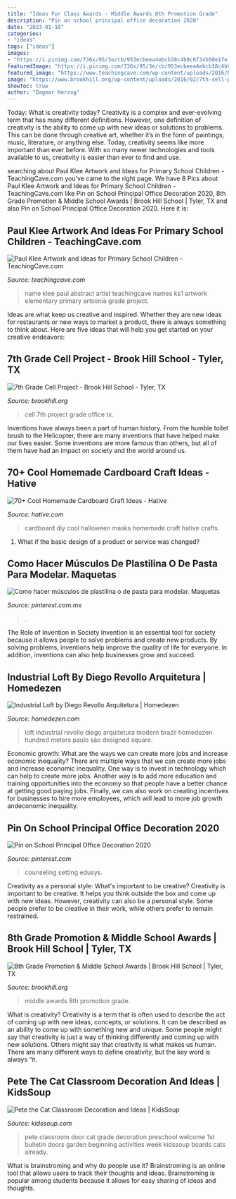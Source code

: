```yaml
---
title: "Ideas For Class Awards - Middle Awards 8th Promotion Grade"
description: "Pin on school principal office decoration 2020"
date: "2023-01-10"
categories:
- "ideas"
tags: ["ideas"]
images:
- "https://i.pinimg.com/736x/95/3e/cb/953ecbeea4ebcb38c4b9c6f34b50e1fe.jpg"
featuredImage: "https://i.pinimg.com/736x/95/3e/cb/953ecbeea4ebcb38c4b9c6f34b50e1fe.jpg"
featured_image: "https://www.teachingcave.com/wp-content/uploads/2016/06/Name-Art.jpg"
image: "https://www.brookhill.org/wp-content/uploads/2016/02/7th-cell-projectta-9.jpg?w=683"
ShowToc: true
author: "Dagmar Herzog"
---
```



Today: What is creativity today?
Creativity is a complex and ever-evolving term that has many different definitions. However, one definition of creativity is the ability to come up with new ideas or solutions to problems. This can be done through creative art, whether it’s in the form of paintings, music, literature, or anything else. Today, creativity seems like more important than ever before. With so many newer technologies and tools available to us, creativity is easier than ever to find and use.

	

		
searching about Paul Klee Artwork and Ideas for Primary School Children - TeachingCave.com you've came to the right page. We have 8 Pics about Paul Klee Artwork and Ideas for Primary School Children - TeachingCave.com like Pin on School Principal Office Decoration 2020, 8th Grade Promotion &amp; Middle School Awards | Brook Hill School | Tyler, TX and also Pin on School Principal Office Decoration 2020. Here it is:
		
    
## Paul Klee Artwork And Ideas For Primary School Children - TeachingCave.com

<img loading=lazy src="https://www.teachingcave.com/wp-content/uploads/2016/06/Name-Art.jpg" onerror="this.onerror=null;this.src='https://tse1.mm.bing.net/th?id=OIP.ezUWlWL4tT2qOwHARx6QUwHaE9&amp;pid=15.1';" alt="Paul Klee Artwork and Ideas for Primary School Children - TeachingCave.com">

_Source: teachingcave.com_

>name klee paul abstract artist teachingcave names ks1 artwork elementary primary artsonia grade project. 

	

Ideas are what keep us creative and inspired. Whether they are new ideas for restaurants or new ways to market a product, there is always something to think about. Here are five ideas that will help you get started on your creative endeavors: 

    
## 7th Grade Cell Project - Brook Hill School - Tyler, TX

<img loading=lazy src="https://www.brookhill.org/wp-content/uploads/2016/02/7th-cell-projectta-9.jpg?w=683" onerror="this.onerror=null;this.src='https://tse4.mm.bing.net/th?id=OIP.TGPdJG2nB48frxMAE9Ni6gHaLH&amp;pid=15.1';" alt="7th Grade Cell Project - Brook Hill School - Tyler, TX">

_Source: brookhill.org_

>cell 7th project grade office tx. 

	

Inventions have always been a part of human history. From the humble toilet brush to the Helicopter, there are many inventions that have helped make our lives easier. Some inventions are more famous than others, but all of them have had an impact on society and the world around us.

    
## 70+ Cool Homemade Cardboard Craft Ideas - Hative

<img loading=lazy src="https://hative.com/wp-content/uploads/2014/04/cardboard-crafts/11-diy-halloween-masks.jpg" onerror="this.onerror=null;this.src='https://tse1.mm.bing.net/th?id=OIP.uG6X6SdVYsc8DfMd8mFvywHaKO&amp;pid=15.1';" alt="70+ Cool Homemade Cardboard Craft Ideas - Hative">

_Source: hative.com_

>cardboard diy cool halloween masks homemade craft hative crafts. 

	

1. What if the basic design of a product or service was changed?

    
## Como Hacer Músculos De Plastilina O De Pasta Para Modelar. Maquetas

<img loading=lazy src="https://i.pinimg.com/736x/86/82/25/868225955457aea14cbbcf7506f45900.jpg" onerror="this.onerror=null;this.src='https://tse1.mm.bing.net/th?id=OIP.pW0cIw5cl3yGnuuveDVIIgHaJ-&amp;pid=15.1';" alt="Como hacer músculos de plastilina o de pasta para modelar. Maquetas">

_Source: pinterest.com.mx_

>. 

	

The Role of Invention in Society
Invention is an essential tool for society because it allows people to solve problems and create new products. By solving problems, inventions help improve the quality of life for everyone. In addition, inventions can also help businesses grow and succeed.

    
## Industrial Loft By Diego Revollo Arquitetura | Homedezen

<img loading=lazy src="http://www.homedezen.com/wp-content/uploads/2015/02/Industrial-Loft-by-Diego-Revollo-Arquitetura-08-810x1167.jpg" onerror="this.onerror=null;this.src='https://tse1.mm.bing.net/th?id=OIP.BD7prib5wDq35eW15polvgHaKq&amp;pid=15.1';" alt="Industrial Loft by Diego Revollo Arquitetura | Homedezen">

_Source: homedezen.com_

>loft industrial revollo diego arquitetura modern brazil homedezen hundred meters paulo são designed square. 

	

Economic growth: What are the ways we can create more jobs and increase economic inequality?
There are multiple ways that we can create more jobs and increase economic inequality. One way is to invest in technology which can help to create more jobs. Another way is to add more education and training opportunities into the economy so that people have a better chance at getting good paying jobs. Finally, we can also work on creating incentives for businesses to hire more employees, which will lead to more job growth andeconomic inequality.

    
## Pin On School Principal Office Decoration 2020

<img loading=lazy src="https://i.pinimg.com/736x/95/3e/cb/953ecbeea4ebcb38c4b9c6f34b50e1fe.jpg" onerror="this.onerror=null;this.src='https://tse3.mm.bing.net/th?id=OIP.E3-EHw10ByOqGh2kY9ocLQHaJ3&amp;pid=15.1';" alt="Pin on School Principal Office Decoration 2020">

_Source: pinterest.com_

>counseling setting edusys. 

	

Creativity as a personal style: What's important to be creative?
Creativity is important to be creative. It helps you think outside the box and come up with new ideas. However, creativity can also be a personal style. Some people prefer to be creative in their work, while others prefer to remain restrained.

    
## 8th Grade Promotion &amp; Middle School Awards | Brook Hill School | Tyler, TX

<img loading=lazy src="https://www.brookhill.org/wp-content/uploads/2015/05/msawards8thpromota-5.jpg" onerror="this.onerror=null;this.src='https://tse4.mm.bing.net/th?id=OIP.m12vOMtl8BErUZs_TlKwYQHaLH&amp;pid=15.1';" alt="8th Grade Promotion &amp; Middle School Awards | Brook Hill School | Tyler, TX">

_Source: brookhill.org_

>middle awards 8th promotion grade. 

	

What is creativity?
Creativity is a term that is often used to describe the act of coming up with new ideas, concepts, or solutions. It can be described as an ability to come up with something new and unique. Some people might say that creativity is just a way of thinking differently and coming up with new solutions. Others might say that creativity is what makes us human. There are many different ways to define creativity, but the key word is always “it.

    
## Pete The Cat Classroom Decoration And Ideas | KidsSoup

<img loading=lazy src="http://www.kidssoup.com/sites/default/files/media/Pete-CAt-Door.JPG" onerror="this.onerror=null;this.src='https://tse3.mm.bing.net/th?id=OIP.vBroDdw4GU1fp6pTygfIyQAAAA&amp;pid=15.1';" alt="Pete the Cat Classroom Decoration and Ideas | KidsSoup">

_Source: kidssoup.com_

>pete classroom door cat grade decoration preschool welcome 1st bulletin doors garden beginning activities week kidssoup boards cats already. 

	

What is brainstroming and why do people use it?
Brainstroming is an online tool that allows users to track their thoughts and ideas. Brainstroming is popular among students because it allows for easy sharing of ideas and thoughts.


